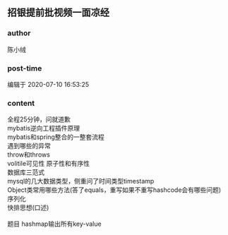## 招银提前批视频一面凉经
### author 
陈小绒
### post-time 

编辑于  2020-07-10 16:53:25
### content 
<div class="post-topic-des nc-post-content">
 全程25分钟，问就道歉
 <br/>
 mybatis逆向工程插件原理
 <br/>
 mybatis和spring整合的一整套流程
 <br/>
 遇到哪些的异常
 <br/>
 throw和throws
 <br/>
 volitile可见性 原子性和有序性
 <br/>
 数据库三范式
 <br/>
 mysql的几大数据类型，侧重问了时间类型timestamp
 <br/>
 Object类常用哪些方法(答了equals，重写如果不重写hashcode会有哪些问题)
 <br/>
 序列化
 <br/>
 快排思想(口述)
 <br/>
 <br/>
 题目 hashmap输出所有key-value
</div>
